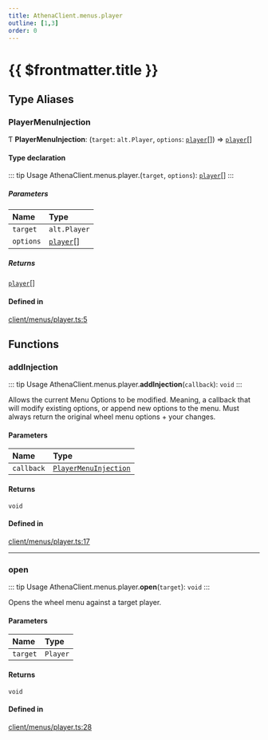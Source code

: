```yaml
---
title: AthenaClient.menus.player
outline: [1,3]
order: 0
---
```


# {{ $frontmatter.title }}


## Type Aliases

### PlayerMenuInjection

Ƭ **PlayerMenuInjection**: (`target`: `alt.Player`, `options`: [`player`](server_config.md#player)[]) => [`player`](server_config.md#player)[]

#### Type declaration

::: tip Usage
AthenaClient.menus.player.(`target`, `options`): [`player`](server_config.md#player)[]
:::

##### Parameters

| Name | Type |
| :------ | :------ |
| `target` | `alt.Player` |
| `options` | [`player`](server_config.md#player)[] |

##### Returns

[`player`](server_config.md#player)[]

#### Defined in

[client/menus/player.ts:5](https://github.com/Stuyk/altv-athena/blob/9c5aa90/src/core/client/menus/player.ts#L5)

## Functions

### addInjection

::: tip Usage
AthenaClient.menus.player.**addInjection**(`callback`): `void`
:::

Allows the current Menu Options to be modified.
Meaning, a callback that will modify existing options, or append new options to the menu.
Must always return the original wheel menu options + your changes.

#### Parameters

| Name | Type |
| :------ | :------ |
| `callback` | [`PlayerMenuInjection`](client_menus_player.md#PlayerMenuInjection) |

#### Returns

`void`

#### Defined in

[client/menus/player.ts:17](https://github.com/Stuyk/altv-athena/blob/9c5aa90/src/core/client/menus/player.ts#L17)

___

### open

::: tip Usage
AthenaClient.menus.player.**open**(`target`): `void`
:::

Opens the wheel menu against a target player.

#### Parameters

| Name | Type |
| :------ | :------ |
| `target` | `Player` |

#### Returns

`void`

#### Defined in

[client/menus/player.ts:28](https://github.com/Stuyk/altv-athena/blob/9c5aa90/src/core/client/menus/player.ts#L28)
